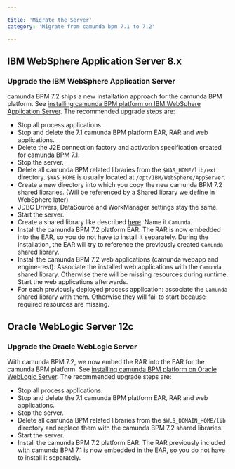 ```yaml
---

title: 'Migrate the Server'
category: 'Migrate from camunda bpm 7.1 to 7.2'

---
```


## IBM WebSphere Application Server 8.x

### Upgrade the IBM WebSphere Application Server

camunda BPM 7.2 ships a new installation approach for the camunda BPM platform. See [installing camunda BPM platform on IBM WebSphere Application Server](ref:/guides/installation-guide/was/).
The recommended upgrade steps are:

* Stop all process applications.
* Stop and delete the 7.1 camunda BPM platform EAR, RAR and web applications.
* Delete the J2E connection factory and activation specification created for camunda BPM 7.1.
* Stop the server.
* Delete all camunda BPM related libraries from the `$WAS_HOME/lib/ext` directory. `$WAS_HOME` is usually located at `/opt/IBM/WebSphere/AppServer`.
* Create a new directory into which you copy the new camunda BPM 7.2 shared libraries. (Will be referenced by a Shared library we define in WebSphere later)
* JDBC Drivers, DataSource and WorkManager settings stay the same.
* Start the server.
* Create a shared library like described [here](ref:/guides/installation-guide/was/#bpm-platform-install-the-camunda-bpm-platform-shared-libraries). Name it `Camunda`.
* Install the camunda BPM 7.2 platform EAR. The RAR is now embedded into the EAR, so you do not have to install it separately. During the installation, the EAR will try to reference the previously
created `Camunda` shared library.
* Install the camunda BPM 7.2 web applications (camunda webapp and engine-rest). Associate the installed web applications with the `Camunda` shared library. Otherwise there will be missing resources during runtime. Start the web applications afterwards.
* For each previously deployed process application: associate the `Camunda` shared library with them. Otherwise they will fail to start because required resources are missing.


## Oracle WebLogic Server 12c

### Upgrade the Oracle WebLogic Server

With camunda BPM 7.2, we now embed the RAR into the EAR for the camunda BPM platform. See [installing camunda BPM platform on Oracle WebLogic Server](ref:/guides/installation-guide/wls/).
The recommended upgrade steps are:

* Stop all process applications.
* Stop and delete the 7.1 camunda BPM platform EAR, RAR and web applications.
* Stop the server.
* Delete all camunda BPM related libraries from the `$WLS_DOMAIN_HOME/lib` directory and replace them with the camunda BPM 7.2 shared libraries.
* Start the server.
* Install the camunda BPM 7.2 platform EAR. The RAR previously included with camunda BPM 7.1 is now embedded in the EAR, so you do not have to install it separately.
